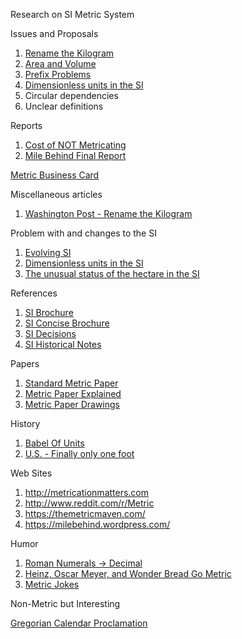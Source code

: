 
Research on SI Metric System

Issues and Proposals

1. [Rename the Kilogram](proposals/RenameKilogram.txt)
1. [Area and Volume](proposals/AreaAndVolume.md)
1. [Prefix Problems](proposals/Prefixes.md)
1. [Dimensionless units in the SI](research/Mohr_2015_Metrologia_52_40.pdf)
1. Circular dependencies
1. Unclear definitions


Reports

1. [Cost of NOT Metricating](research/CostOfNonMetrication.pdf)
1. [Mile Behind Final Report](reports/MileBehind-sst-final-3.pdf)

[Metric Business Card](personal/MetricBusinessCard-v1.pdf)

Miscellaneous articles

1. [Washington Post - Rename the Kilogram](https://www.washingtonpost.com/opinions/while-youre-changing-the-kilogram-maybe-change-the-name-too/2017/07/12/19f9501e-6585-11e7-94ab-5b1f0ff459df_story.html)

Problem with and changes to the SI

1. [Evolving SI](research/Brown_2020_Metrologia_57_023001.pdf)
1. [Dimensionless units in the SI](research/Mohr_2015_Metrologia_52_40.pdf)
1. [The unusual status of the hectare in the SI](research/Brown_2022_Metrologia_59_062101.pdf)

References

1. [SI Brochure](references/SI-Brochure-9-EN.pdf)
1. [SI Concise Brochure](references/SI-Brochure-9-concise-EN.pdf)
1. [SI Decisions](references/si-brochure-9-App1-EN.pdf)
1. [SI Historical Notes](references/SI-Brochure-9-App4-EN.pdf)


Papers

1. [Standard Metric Paper](https://www.cl.cam.ac.uk/~mgk25/iso-paper.html)
1. [Metric Paper Explained](https://www.youtube.com/watch?v=mHeo62B0d0E)
1. [Metric Paper Drawings](https://www.engineeringtoolbox.com/drawings-paper-sheets-sizes-d_349.html)

History

1. [Babel Of Units](history/BableOfUnits-1506.01951.pdf)
1. [U.S. - Finally only one foot](https://static.tti.tamu.edu/conferences/uesi21/presentations/track-b/dennis.pdf)

Web Sites

1. http://metricationmatters.com
1. http://www.reddit.com/r/Metric
1. https://themetricmaven.com/
1. https://milebehind.wordpress.com/

Humor

1. [Roman Numerals -> Decimal](https://www.youtube.com/watch?v=fjFaKD9BuOc)
1. [Heinz, Oscar Meyer, and Wonder Bread Go Metric](https://heinzhotdogpact.com/)
1. [Metric Jokes](MetricJokes.txt)

Non-Metric but Interesting

[Gregorian Calendar Proclamation](https://www.fourmilab.ch/documents/calendar/IG_Latin.html)

